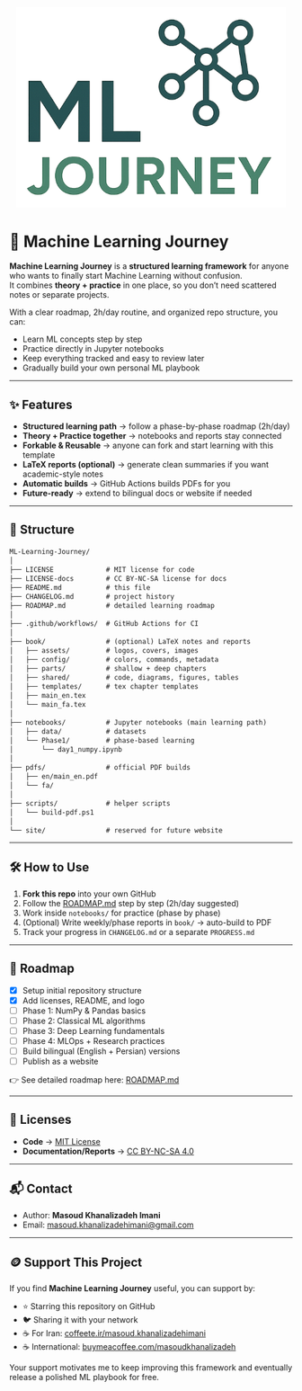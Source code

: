 <p align="center">
  <img src="book/assets/ML_Learning_Journey.png" alt="ML Journey Logo" width="480"/>
</p>

# 📘 Machine Learning Journey

**Machine Learning Journey** is a **structured learning framework** for anyone who wants to finally start Machine Learning without confusion.  
It combines **theory + practice** in one place, so you don’t need scattered notes or separate projects.  

With a clear roadmap, 2h/day routine, and organized repo structure, you can:  
- Learn ML concepts step by step  
- Practice directly in Jupyter notebooks  
- Keep everything tracked and easy to review later  
- Gradually build your own personal ML playbook  

---

## ✨ Features

- **Structured learning path** → follow a phase-by-phase roadmap (2h/day)  
- **Theory + Practice together** → notebooks and reports stay connected  
- **Forkable & Reusable** → anyone can fork and start learning with this template  
- **LaTeX reports (optional)** → generate clean summaries if you want academic-style notes  
- **Automatic builds** → GitHub Actions builds PDFs for you  
- **Future-ready** → extend to bilingual docs or website if needed  

---

## 🚀 Structure

```
ML-Learning-Journey/
│
├── LICENSE             # MIT license for code
├── LICENSE-docs        # CC BY-NC-SA license for docs
├── README.md           # this file
├── CHANGELOG.md        # project history
├── ROADMAP.md          # detailed learning roadmap
│
├── .github/workflows/  # GitHub Actions for CI
│
├── book/               # (optional) LaTeX notes and reports
│   ├── assets/         # logos, covers, images
│   ├── config/         # colors, commands, metadata
│   ├── parts/          # shallow + deep chapters
│   ├── shared/         # code, diagrams, figures, tables
│   ├── templates/      # tex chapter templates
│   ├── main_en.tex
│   └── main_fa.tex
│
├── notebooks/          # Jupyter notebooks (main learning path)
│   ├── data/           # datasets
│   └── Phase1/         # phase-based learning
│       └── day1_numpy.ipynb
│
├── pdfs/               # official PDF builds
│   ├── en/main_en.pdf
│   └── fa/
│
├── scripts/            # helper scripts
│   └── build-pdf.ps1
│
└── site/               # reserved for future website
```

---

## 🛠️ How to Use

1. **Fork this repo** into your own GitHub  
2. Follow the [ROADMAP.md](./ROADMAP.md) step by step (2h/day suggested)  
3. Work inside `notebooks/` for practice (phase by phase)  
4. (Optional) Write weekly/phase reports in `book/` → auto-build to PDF  
5. Track your progress in `CHANGELOG.md` or a separate `PROGRESS.md`  

---

## 📌 Roadmap

- [x] Setup initial repository structure  
- [x] Add licenses, README, and logo  
- [ ] Phase 1: NumPy & Pandas basics  
- [ ] Phase 2: Classical ML algorithms  
- [ ] Phase 3: Deep Learning fundamentals  
- [ ] Phase 4: MLOps + Research practices  
- [ ] Build bilingual (English + Persian) versions  
- [ ] Publish as a website  

👉 See detailed roadmap here: [ROADMAP.md](./ROADMAP.md)

---

## 📜 Licenses

- **Code** → [MIT License](./LICENSE)  
- **Documentation/Reports** → [CC BY-NC-SA 4.0](./LICENSE-docs)  

---

## 📬 Contact

- Author: **Masoud Khanalizadeh Imani**  
- Email: masoud.khanalizadehimani@gmail.com  

---

## 🪙 Support This Project

If you find **Machine Learning Journey** useful, you can support by:

- ⭐ Starring this repository on GitHub  
- 🐦 Sharing it with your network  
- ☕ For Iran: [coffeete.ir/masoud.khanalizadehimani](http://www.coffeete.ir/masoud.khanalizadehimani)  
- ☕ International: [buymeacoffee.com/masoudkhanalizadeh](https://buymeacoffee.com/masoudkhanalizadeh)  

Your support motivates me to keep improving this framework and eventually release a polished ML playbook for free.  
